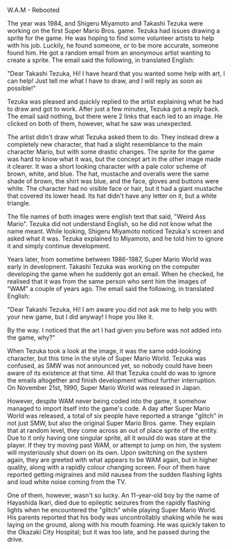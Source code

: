 W.A.M - Rebooted



The year was 1984, and Shigeru Miyamoto and Takashi Tezuka were working on the first Super Mario Bros. game.
Tezuka had issues drawing a sprite for the game. He was hoping to find some volunteer artists to help with his job. Luckily, he found someone, or to be more accurate, someone found him. He got a random email from an anonymous artist wanting to create a sprite. The email said the following, in translated English:

"Dear Takashi Tezuka,
Hi! I have heard that you wanted some help with art, I can help! Just tell me what I have to draw, and I will reply as soon as possible!"


Tezuka was pleased and quickly replied to the artist explaining what he had to draw and got to work. After just a few minutes, Tezuka got a reply back. The email said nothing, but there were 2 links that each led to an image. He clicked on both of them, however, what he saw was unexpected.

The artist didn't draw what Tezuka asked them to do. They instead drew a completely new character, that had a slight resemblance to the main character Mario, but with some drastic changes. The sprite for the game was hard to know what it was, but the concept art in the other image made it clearer.
It was a short looking character with a pale color scheme of brown, white, and blue. The hat, mustache and overalls were the same shade of brown, the shirt was blue, and the face, gloves and buttons were white. The character had no visible face or hair, but it had a giant mustache that covered its lower head. Its hat didn't have any letter on it, but a white triangle.

The file names of both images were english text that said, "Weird Ass Mario". Tezuka did not understand English, so he did not know what the name meant. While looking, Shigeru Miyamoto noticed Tezuka's screen and asked what it was. Tezuka explained to Miyamoto, and he told him to ignore it and simply continue development.

Years later, from sometime between 1986-1987, Super Mario World was early in developnent. Takashi Tezuka was working on the computer developing the game when he suddenly got an email. When he checked, he realised that it was from the same person who sent him the images of "WAM" a couple of years ago. The email said the following, in translated English:


"Dear Takashi Tezuka,
Hi! I am aware you did not ask me to help you with your new game, but I did anyway! I hope you like it.

By the way. I noticed that the art I had given you before was not added into the game, why?"


When Tezuka took a look at the image, it was the same odd-looking character, but this time in the style of Super Mario World. Tezuka was confused, as SMW was not announced yet, so nobody could have been aware of its existence at that time. All that Tezuka could do was to ignore the emails altogether and finish development without further interruption. On November 21st, 1990, Super Mario World was released in Japan.


However, despite WAM never being coded into the game, it somehow managed to import itself into the game's code. A day after Super Mario World was released, a total of six people have reported a strange "glitch" in not just SMW, but also the original Super Mario Bros. game. They explain that at random level, they come across an out of place sprite of the entity. Due to it only having one singular sprite, all it would do was stare at the player. If they try moving past WAM, or attempt to jump on him, the system will mysteriously shut down on its own. Upon switching on the system again, they are greeted with what appears to be WAM again, but in higher quality, along with a rapidly colour changing screen. Four of them have reported getting migraines and mild nausea from the sudden flashing lights and loud white noise coming from the TV.

One of them, however, wasn't so lucky. An 11-year-old boy by the name of Hayashida Ikari, died due to epileptic seizures from the rapidly flashing lights when he encountered the "glitch" while playing Super Mario World. His parents reported that his body was uncontrollably shaking while he was laying on the ground, along with his mouth foaming. He was quickly taken to the Okazaki City Hospital; but it was too late, and he passed during the drive.